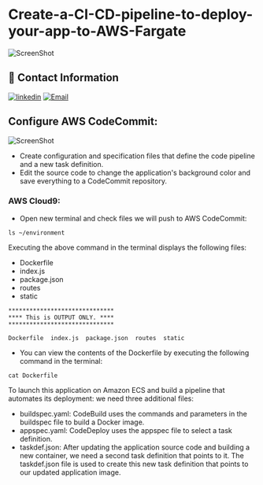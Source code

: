 # Create-a-CI-CD-pipeline-to-deploy-your-app-to-AWS-Fargate
![ScreenShot](https://d1.awsstatic.com/Projects/CICD%20Pipeline/setup-cicd-pipeline2.5cefde1406fa6787d9d3c38ae6ba3a53e8df3be8.png)

## 🔗 Contact Information
[![linkedin](https://img.shields.io/badge/linkedin-0A66C2?style=for-the-badge&logo=linkedin&logoColor=white)](https://www.linkedin.com/in/alexnavarro2/)
[![Email](https://img.shields.io/badge/Gmail-D14836?style=for-the-badge&logo=gmail&logoColor=white)](https://mail.google.com/mail/u/0/#inbox?compose=GTvVlcSBpRjxKKJtxTLNxwpsKvpfbRSRnRLcTQRMZLcKCNfrJjXfcNNKPmstkbHJpzHGNZnHvhCph)

## Configure AWS CodeCommit:
![ScreenShot](https://d1.awsstatic.com/products/codecommit/Product-Page-Diagram_AWS-CodeCommit%20(1)2.b33016d587d4c7aa6f132753294929982e2648b4.png)
* Create configuration and specification files that define the code pipeline and a new task definition.
* Edit the source code to change the application's background color and save everything to a CodeCommit repository.

### AWS Cloud9:
* Open new terminal and check files we will push to AWS CodeCommit:
```
ls ~/environment
```

Executing the above command in the terminal displays the following files:
- Dockerfile
- index.js
- package.json
- routes
- static

```
******************************
**** This is OUTPUT ONLY. ****
******************************

Dockerfile  index.js  package.json  routes  static
```

* You can view the contents of the Dockerfile by executing the following command in the terminal:
```
cat Dockerfile
```

To launch this application on Amazon ECS and build a pipeline that automates its deployment: we need three additional files:
 - buildspec.yaml: CodeBuild uses the commands and parameters in the buildspec file to build a Docker image.
 - appspec.yaml: CodeDeploy uses the appspec file to select a task definition.
 - taskdef.json: After updating the application source code and building a new container, we need a second task definition that points to it. The taskdef.json file is used to create this new task definition that points to our updated application image.